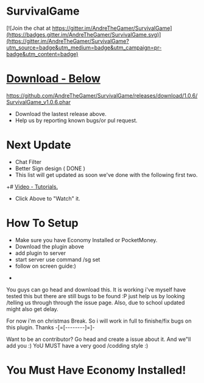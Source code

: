 # SurvivalGame
[![Join the chat at https://gitter.im/AndreTheGamer/SurvivalGame](https://badges.gitter.im/AndreTheGamer/SurvivalGame.svg)](https://gitter.im/AndreTheGamer/SurvivalGame?utm_source=badge&utm_medium=badge&utm_campaign=pr-badge&utm_content=badge)

# [Download - Below](#)
https://github.com/AndreTheGamer/SurvivalGame/releases/download/1.0.6/SurvivalGame_v1.0.6.phar 
 - Download the lastest release above.
 - Help us by reporting known bugs/or pul request.

# Next Update
 - Chat Filter
 - Better Sign design ( DONE )
 - This list will get updated as soon we've done
 with the following first two.
 
+# [Video - Tutorials.](https://youtu.be/eOHb7NfIM24)
 - Click Above to "Watch" it.

# How To Setup
- Make sure you have Economy Installed or PocketMoney. 
- Download the plugin above
- add plugin to server
- start server use command /sg set
- follow on screen guide:)


+
You guys can go head and download this. It is working i've myself have tested this but there are
still bugs to be found :P just help us by looking /telling us through through the issue page.
Also, due to school updated might also get delay.

For now i'm on christmas Break. So i will work in full to finishe/fix bugs on this plugin. Thanks
-[=[--------]=]-


Want to be an contributor? Go head and create a issue about it. And we"ll add you :) 
YoU MUST have a very good /codding style :) 

# You Must Have Economy Installed!
